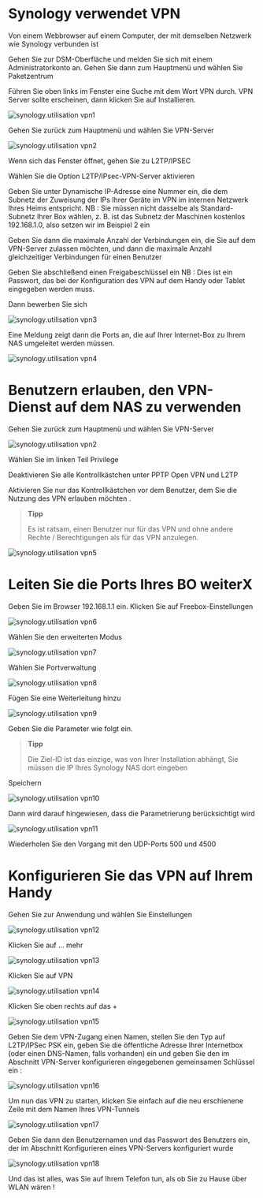 # Synology verwendet VPN

Von einem Webbrowser auf einem Computer, der mit demselben Netzwerk wie Synology verbunden ist

Gehen Sie zur DSM-Oberfläche und melden Sie sich mit einem Administratorkonto an. Gehen Sie dann zum Hauptmenü und wählen Sie Paketzentrum

Führen Sie oben links im Fenster eine Suche mit dem Wort VPN durch. VPN Server sollte erscheinen, dann klicken Sie auf Installieren.

![synology.utilisation vpn1](images/synology.utilisation_vpn1.png)

Gehen Sie zurück zum Hauptmenü und wählen Sie VPN-Server

![synology.utilisation vpn2](images/synology.utilisation_vpn2.png)

Wenn sich das Fenster öffnet, gehen Sie zu L2TP/IPSEC

Wählen Sie die Option L2TP/IPsec-VPN-Server aktivieren

Geben Sie unter Dynamische IP-Adresse eine Nummer ein, die dem Subnetz der Zuweisung der IPs Ihrer Geräte im VPN im internen Netzwerk Ihres Heims entspricht. NB : Sie müssen nicht dasselbe als Standard-Subnetz Ihrer Box wählen, z. B. ist das Subnetz der Maschinen kostenlos 192.168.1.0, also setzen wir im Beispiel 2 ein

Geben Sie dann die maximale Anzahl der Verbindungen ein, die Sie auf dem VPN-Server zulassen möchten, und dann die maximale Anzahl gleichzeitiger Verbindungen für einen Benutzer

Geben Sie abschließend einen Freigabeschlüssel ein NB : Dies ist ein Passwort, das bei der Konfiguration des VPN auf dem Handy oder Tablet eingegeben werden muss.

Dann bewerben Sie sich

![synology.utilisation vpn3](images/synology.utilisation_vpn3.png)

Eine Meldung zeigt dann die Ports an, die auf Ihrer Internet-Box zu Ihrem NAS umgeleitet werden müssen.

![synology.utilisation vpn4](images/synology.utilisation_vpn4.png)

# Benutzern erlauben, den VPN-Dienst auf dem NAS zu verwenden

Gehen Sie zurück zum Hauptmenü und wählen Sie VPN-Server

![synology.utilisation vpn2](images/synology.utilisation_vpn2.png)

Wählen Sie im linken Teil Privilege

Deaktivieren Sie alle Kontrollkästchen unter PPTP Open VPN und L2TP

Aktivieren Sie nur das Kontrollkästchen vor dem Benutzer, dem Sie die Nutzung des VPN erlauben möchten .

> **Tipp**
>
> Es ist ratsam, einen Benutzer nur für das VPN und ohne andere Rechte / Berechtigungen als für das VPN anzulegen.

![synology.utilisation vpn5](images/synology.utilisation_vpn5.png)

# Leiten Sie die Ports Ihres BO weiterX 

Geben Sie im Browser 192.168.1.1 ein. Klicken Sie auf Freebox-Einstellungen

![synology.utilisation vpn6](images/synology.utilisation_vpn6.png)

Wählen Sie den erweiterten Modus

![synology.utilisation vpn7](images/synology.utilisation_vpn7.png)

Wählen Sie Portverwaltung

![synology.utilisation vpn8](images/synology.utilisation_vpn8.png)

Fügen Sie eine Weiterleitung hinzu

![synology.utilisation vpn9](images/synology.utilisation_vpn9.png)

Geben Sie die Parameter wie folgt ein.

> **Tipp**
>
> Die Ziel-ID ist das einzige, was von Ihrer Installation abhängt, Sie müssen die IP Ihres Synology NAS dort eingeben

Speichern

![synology.utilisation vpn10](images/synology.utilisation_vpn10.png)

Dann wird darauf hingewiesen, dass die Parametrierung berücksichtigt wird

![synology.utilisation vpn11](images/synology.utilisation_vpn11.png)

Wiederholen Sie den Vorgang mit den UDP-Ports 500 und 4500

# Konfigurieren Sie das VPN auf Ihrem Handy

Gehen Sie zur Anwendung und wählen Sie Einstellungen

![synology.utilisation vpn12](images/synology.utilisation_vpn12.png)

Klicken Sie auf … mehr

![synology.utilisation vpn13](images/synology.utilisation_vpn13.png)

Klicken Sie auf VPN

![synology.utilisation vpn14](images/synology.utilisation_vpn14.png)

Klicken Sie oben rechts auf das +

![synology.utilisation vpn15](images/synology.utilisation_vpn15.png)

Geben Sie dem VPN-Zugang einen Namen, stellen Sie den Typ auf L2TP/IPSec PSK ein, geben Sie die öffentliche Adresse Ihrer Internetbox (oder einen DNS-Namen, falls vorhanden) ein und geben Sie den im Abschnitt VPN-Server konfigurieren eingegebenen gemeinsamen Schlüssel ein :

![synology.utilisation vpn16](images/synology.utilisation_vpn16.png)

Um nun das VPN zu starten, klicken Sie einfach auf die neu erschienene Zeile mit dem Namen Ihres VPN-Tunnels

![synology.utilisation vpn17](images/synology.utilisation_vpn17.png)

Geben Sie dann den Benutzernamen und das Passwort des Benutzers ein, der im Abschnitt Konfigurieren eines VPN-Servers konfiguriert wurde

![synology.utilisation vpn18](images/synology.utilisation_vpn18.png)

Und das ist alles, was Sie auf Ihrem Telefon tun, als ob Sie zu Hause über WLAN wären !
